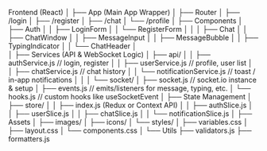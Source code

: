 Frontend (React)
│
├── App (Main App Wrapper)
│
├── Router
│   ├── /login
│   ├── /register
│   ├── /chat
│   └── /profile
│
├── Components
│   ├── Auth
│   │   ├── LoginForm
│   │   └── RegisterForm
│   │
│   ├── Chat
│   │   ├── ChatWindow
│   │   ├── MessageInput
│   │   ├── MessageBubble
│   │   ├── TypingIndicator
│   │   └── ChatHeader
│      
│
├── Services (API & WebSocket Logic)
│   ├── api/
│   │   ├── authService.js         // login, register
│   │   ├── userService.js         // profile, user list
│   │   ├── chatService.js         // chat history
│   │   └── notificationService.js // toast / in-app notifications
│   │
│   └── socket/
│       ├── socket.js              // socket.io instance & setup
│       ├── events.js              // emits/listeners for message, typing, etc.
│       └── hooks.js               // custom hooks like useSocketEvent
│
├── State Management
│   ├── store/ 
│   │   ├── index.js (Redux or Context API)
│   │   ├── authSlice.js
│   │   ├── userSlice.js
│   │   ├── chatSlice.js
│   │   └── notificationSlice.js
│
├── Assets
│   ├── images/
│   ├── icons/
│   └── styles/
│       ├── variables.css
│       ├── layout.css
│       └── components.css
│
└── Utils
    ├── validators.js
    ├── formatters.js
    
